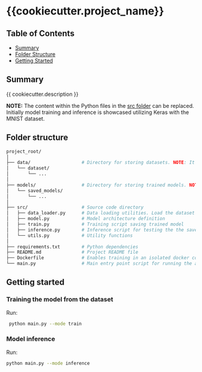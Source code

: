 # {{cookiecutter.project_name}}

## Table of Contents

- [Summary](#summary)
- [Folder Structure](#folder-structure)
- [Getting Started](#getting-started)

## Summary

{{ cookiecutter.description }}

**NOTE:** The content within the Python files in the [src folder](./src/) can be replaced. Initially model training and inference is showcased utilizing Keras with the MNIST dataset.

## Folder structure

```sh
project_root/
│
├── data/                   # Directory for storing datasets. NOTE: It is recommended to use an external BLOB storage for managing models to maintain a lean GitHub repository.
│   └── dataset/
│       └── ...
│
├── models/                 # Directory for storing trained models. NOTE: It is recommended to use an external BLOB storage for managing models to maintain a lean GitHub repository.
│   └── saved_models/
│       └── ...
│
├── src/                    # Source code directory
│   ├── data_loader.py      # Data loading utilities. Load the dataset from the specified directory (data/ in this case) or from external sources like databases or APIs
│   ├── model.py            # Model architecture definition
│   ├── train.py            # Training script saving trained model
│   ├── inference.py        # Inference script for testing the the saved model
│   └── utils.py            # Utility functions
│
├── requirements.txt        # Python dependencies
├── README.md               # Project README file
├── Dockerfile              # Enables training in an isolated docker container
└── main.py                 # Main entry point script for running the application
```

## Getting started

### Training the model from the dataset

Run:

```sh
 python main.py --mode train
 ```

 ### Model inference

Run:

 ```sh
 python main.py --mode inference
 ```
